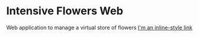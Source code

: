 # Intensive Flowers Web
Web application to manage a virtual store of flowers
[I'm an inline-style link](https://www.google.com)